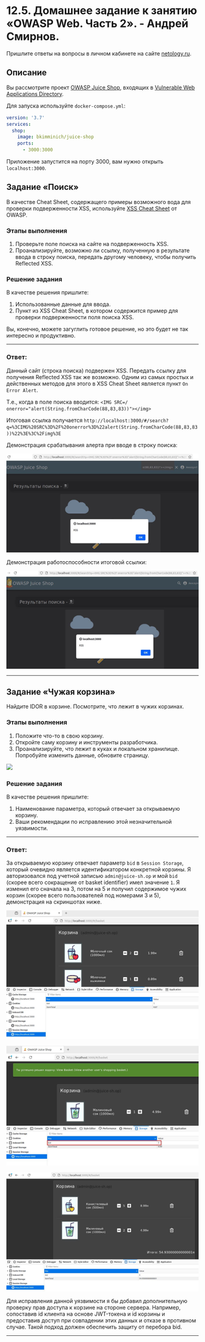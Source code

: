 # 12.5. Домашнее задание к занятию «OWASP Web. Часть 2». - Андрей Смирнов.

Пришлите ответы на вопросы в личном кабинете на сайте [netology.ru](https://netology.ru).

## Описание

Вы рассмотрите проект [OWASP Juice Shop](https://owasp.org/www-project-juice-shop/), входящих в [Vulnerable Web Applications Directory](https://owasp.org/www-project-vulnerable-web-applications-directory/).

Для запуска используйте `docker-compose.yml`:

```yaml
version: '3.7'
services:
  shop:
    image: bkimminich/juice-shop
    ports:
      - 3000:3000
```

Приложение запустится на порту 3000, вам нужно открыть `localhost:3000`.

## Задание «Поиск»

В качестве Cheat Sheet, содержащего примеры возможного вода для проверки подверженности XSS, используйте [XSS Cheat Sheet](https://owasp.org/www-community/xss-filter-evasion-cheatsheet) от OWASP.

### Этапы выполнения

1. Проверьте поле поиска на сайте на подверженность XSS.
2. Проанализируйте, возможно ли ссылку, полученную в результате ввода в строку поиска, передать другому человеку, чтобы получить Reflected XSS. 

### Решение задания

В качестве решения пришлите:
1. Использованные данные для ввода.
2. Пункт из XSS Cheat Sheet, в котором содержится пример для проверки подверженности поля поиска XSS.

Вы, конечно, можете загуглить готовое решение, но это будет не так интересно и продуктивно.


----


### Ответ:


Данный сайт (строка поиска) подвержен XSS. Передать ссылку для получения Reflected XSS так же возможно. Одним из самых простых и действенных методов для этого в XSS Cheat Sheet является пункт `On Error Alert`.  

Т.е., когда в поле поиска вводится: `<IMG SRC=/ onerror="alert(String.fromCharCode(88,83,83))"></img>`

Итоговая ссылка получается `http://localhost:3000/#/search?q=%3CIMG%20SRC%3D%2F%20onerror%3D%22alert(String.fromCharCode(88,83,83))%22%3E%3C%2Fimg%3E`


Демонстрация срабатывания алерта при вводе в строку поиска:

![sshot12_5_1_1](img/12_5_1-1.jpg)


Демонстрация работоспособности итоговой ссылки:

![sshot12_5_1_2](img/12_5_1-2.jpg)


----


## Задание «Чужая корзина»

Найдите IDOR в корзине. Посмотрите, что лежит в чужих корзинах. 

### Этапы выполнения

1. Положите что-то в свою корзину. 
2. Откройте саму корзину и инструменты разработчика. 
3. Проанализируйте, что лежит в куках и локальном хранилище. Попробуйте изменить данные, обновите страницу. 

![](storage.png)

### Решение задания

В качестве решения пришлите:
1. Наименование параметра, который отвечает за открываемую корзину.
2. Ваши рекомендации по исправлению этой незначительной уязвимости.


----


### Ответ:


За открываемую корзину отвечает параметр `bid` в `Session Storage`, который очевидно является идентификатором конкретной корзины. Я авторизовался под учетной записью `admin@juice-sh.op` и мой `bid` (скорее всего сокращение от basket identifier) имел значение `1`. Я изменил его сначала на 3, потом на 5 и получил содержимое чужих корзин (скорее всего пользователей под номерами 3 и 5), демонстрация на скриншотах ниже.


![sshot12_5_2_1](img/12_5_2-1.jpg)


![sshot12_5_2_2](img/12_5_2-2.jpg)


![sshot12_5_2_3](img/12_5_2-3.jpg)


Для исправления данной уязвимости я бы добавил дополнительную проверку прав доступа к корзине на стороне сервера. Например, сопоставив id клиента на основе JWT-токена и id корзины и предоставив доступ при совпадении этих данных и отказе в противном случае. Такой подход должен обеспечить защиту от перебора bid. 

----